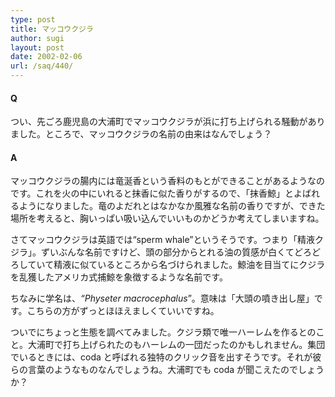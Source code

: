 ```yaml
---
type: post
title: マッコウクジラ
author: sugi
layout: post
date: 2002-02-06
url: /saq/440/
---
```

#### Q 

つい、先ごろ鹿児島の大浦町でマッコウクジラが浜に打ち上げられる騒動がありました。ところで、マッコウクジラの名前の由来はなんでしょう？

#### A 

マッコウクジラの腸内には竜涎香という香料のもとができることがあるようなのです。これを火の中にいれると抹香に似た香りがするので、「抹香鯨」とよばれるようになりました。竜のよだれとはなかなか風雅な名前の香りですが、できた場所を考えると、胸いっぱい吸い込んでいいものかどうか考えてしまいますね。

さてマッコウクジラは英語では“sperm whale”というそうです。つまり「精液クジラ」。ずいぶんな名前ですけど、頭の部分からとれる油の質感が白くてどろどろしていて精液に似ているところから名づけられました。鯨油を目当てにクジラを乱獲したアメリカ式捕鯨を象徴するような名前です。

ちなみに学名は、_“Physeter macrocephalus_”。意味は「大頭の噴き出し屋」です。こちらの方がずっとほほえましくていいですね。

ついでにちょっと生態を調べてみました。クジラ類で唯一ハーレムを作るとのこと。大浦町で打ち上げられたのもハーレムの一団だったのかもしれません。集団でいるときには、coda と呼ばれる独特のクリック音を出すそうです。それが彼らの言葉のようなものなんでしょうね。大浦町でも coda が聞こえたのでしょうか？